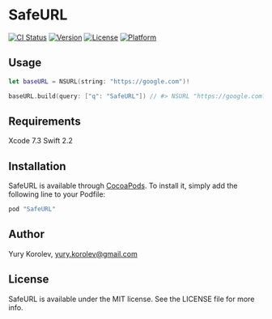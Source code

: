 # SafeURL

[![CI Status](http://img.shields.io/travis/anjlab/SafeURL.svg?style=flat)](https://travis-ci.org/anjlab/SafeURL)
[![Version](https://img.shields.io/cocoapods/v/SafeURL.svg?style=flat)](http://cocoapods.org/pods/SafeURL)
[![License](https://img.shields.io/cocoapods/l/SafeURL.svg?style=flat)](http://cocoapods.org/pods/SafeURL)
[![Platform](https://img.shields.io/cocoapods/p/SafeURL.svg?style=flat)](http://cocoapods.org/pods/SafeURL)

## Usage

```swift
let baseURL = NSURL(string: "https://google.com")!

baseURL.build(query: ["q": "SafeURL"]) // #> NSURL "https://google.com?q=SafeURL"
```

## Requirements

Xcode 7.3 Swift 2.2

## Installation

SafeURL is available through [CocoaPods](http://cocoapods.org). To install
it, simply add the following line to your Podfile:

```ruby
pod "SafeURL"
```

## Author

Yury Korolev, yury.korolev@gmail.com

## License

SafeURL is available under the MIT license. See the LICENSE file for more info.
